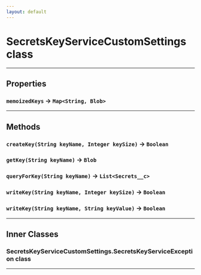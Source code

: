 ```yaml
---
layout: default
---
```

# SecretsKeyServiceCustomSettings class
---
## Properties

### `memoizedKeys` → `Map<String, Blob>`

---
## Methods
### `createKey(String keyName, Integer keySize)` → `Boolean`
### `getKey(String keyName)` → `Blob`
### `queryForKey(String keyName)` → `List<Secrets__c>`
### `writeKey(String keyName, Integer keySize)` → `Boolean`
### `writeKey(String keyName, String keyValue)` → `Boolean`
---
## Inner Classes

### SecretsKeyServiceCustomSettings.SecretsKeyServiceException class
---
